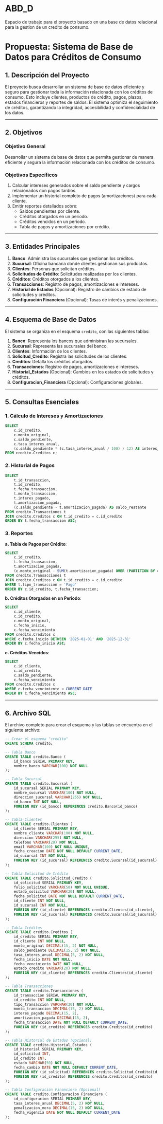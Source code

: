 # ABD_D
Espacio de trabajo para el proyecto basado en una base de datos relacional para la gestion de un credito de consumo.

# Propuesta: Sistema de Base de Datos para Créditos de Consumo

## **1. Descripción del Proyecto**
El proyecto busca desarrollar un sistema de base de datos eficiente y seguro para gestionar toda la información relacionada con los créditos de consumo. Esto incluye clientes, productos de crédito, pagos, plazos, estados financieros y reportes de saldos. El sistema optimiza el seguimiento de créditos, garantizando la integridad, accesibilidad y confidencialidad de los datos.

---

## **2. Objetivos**

### **Objetivo General**
Desarrollar un sistema de base de datos que permita gestionar de manera eficiente y segura la información relacionada con los créditos de consumo.

### **Objetivos Específicos**
1. Calcular intereses generados sobre el saldo pendiente y cargos relacionados con pagos tardíos.
2. Implementar un historial completo de pagos (amortizaciones) para cada cliente.
3. Emitir reportes detallados sobre:
   - Saldos pendientes por cliente.
   - Créditos otorgados en un periodo.
   - Créditos vencidos en un periodo.
   - Tabla de pagos y amortizaciones por crédito.

---

## **3. Entidades Principales**
1. **Banco**: Administra las sucursales que gestionan los créditos.
2. **Sucursal**: Oficina bancaria donde clientes gestionan sus productos.
3. **Clientes**: Personas que solicitan créditos.
4. **Solicitudes de Crédito**: Solicitudes realizadas por los clientes.
5. **Créditos**: Créditos otorgados a los clientes.
6. **Transacciones**: Registro de pagos, amortizaciones e intereses.
7. **Historial de Estados** (Opcional): Registro de cambios de estado de solicitudes y créditos.
8. **Configuración Financiera** (Opcional): Tasas de interés y penalizaciones.

---

## **4. Esquema de Base de Datos**
El sistema se organiza en el esquema `credito`, con las siguientes tablas:

1. **Banco**: Representa los bancos que administran las sucursales.
2. **Sucursal**: Representa las sucursales del banco.
3. **Clientes**: Información de los clientes.
4. **Solicitud_Credito**: Registra las solicitudes de los clientes.
5. **Creditos**: Detalla los créditos otorgados.
6. **Transacciones**: Registro de pagos, amortizaciones e intereses.
7. **Historial_Estados** (Opcional): Cambios en los estados de solicitudes y créditos.
8. **Configuracion_Financiera** (Opcional): Configuraciones globales.

---

## **5. Consultas Esenciales**

### **1. Cálculo de Intereses y Amortizaciones**
```sql
SELECT 
    c.id_credito,
    c.monto_original,
    c.saldo_pendiente,
    c.tasa_interes_anual,
    (c.saldo_pendiente * (c.tasa_interes_anual / 100) / 12) AS interes_mensual
FROM credito.Creditos c;
```

### **2. Historial de Pagos**
```sql
SELECT 
    t.id_transaccion,
    t.id_credito,
    t.fecha_transaccion,
    t.monto_transaccion,
    t.interes_pagado,
    t.amortizacion_pagada,
    (c.saldo_pendiente - t.amortizacion_pagada) AS saldo_restante
FROM credito.Transacciones t
JOIN credito.Creditos c ON t.id_credito = c.id_credito
ORDER BY t.fecha_transaccion ASC;
```

### **3. Reportes**
**a. Tabla de Pagos por Crédito**:
```sql
SELECT 
    c.id_credito,
    t.fecha_transaccion,
    t.amortizacion_pagada,
    (c.monto_original - SUM(t.amortizacion_pagada) OVER (PARTITION BY c.id_credito ORDER BY t.fecha_transaccion)) AS saldo_restante
FROM credito.Transacciones t
JOIN credito.Creditos c ON t.id_credito = c.id_credito
WHERE t.tipo_transaccion = 'Pago'
ORDER BY c.id_credito, t.fecha_transaccion;
```

**b. Créditos Otorgados en un Periodo**:
```sql
SELECT 
    c.id_cliente,
    c.id_credito,
    c.monto_original,
    c.fecha_inicio,
    c.fecha_vencimiento
FROM credito.Creditos c
WHERE c.fecha_inicio BETWEEN '2025-01-01' AND '2025-12-31'
ORDER BY c.fecha_inicio ASC;
```

**c. Créditos Vencidos**:
```sql
SELECT 
    c.id_cliente,
    c.id_credito,
    c.saldo_pendiente,
    c.fecha_vencimiento
FROM credito.Creditos c
WHERE c.fecha_vencimiento < CURRENT_DATE
ORDER BY c.fecha_vencimiento ASC;
```

---

## **6. Archivo SQL**
El archivo completo para crear el esquema y las tablas se encuentra en el siguiente archivo:

````sql name=credito_esquema.sql
-- Crear el esquema "credito"
CREATE SCHEMA credito;

-- Tabla Banco
CREATE TABLE credito.Banco (
    id_banco SERIAL PRIMARY KEY,
    nombre_banco VARCHAR(100) NOT NULL
);

-- Tabla Sucursal
CREATE TABLE credito.Sucursal (
    id_sucursal SERIAL PRIMARY KEY,
    nombre_sucursal VARCHAR(100) NOT NULL,
    direccion_sucursal VARCHAR(255) NOT NULL,
    id_banco INT NOT NULL,
    FOREIGN KEY (id_banco) REFERENCES credito.Banco(id_banco)
);

-- Tabla Clientes
CREATE TABLE credito.Clientes (
    id_cliente SERIAL PRIMARY KEY,
    nombre_cliente VARCHAR(100) NOT NULL,
    direccion VARCHAR(255) NOT NULL,
    telefono VARCHAR(20) NOT NULL,
    email VARCHAR(100) NOT NULL UNIQUE,
    fecha_creacion DATE NOT NULL DEFAULT CURRENT_DATE,
    id_sucursal INT NOT NULL,
    FOREIGN KEY (id_sucursal) REFERENCES credito.Sucursal(id_sucursal)
);

-- Tabla Solicitud de Crédito
CREATE TABLE credito.Solicitud_Credito (
    id_solicitud SERIAL PRIMARY KEY,
    folio_solicitud VARCHAR(50) NOT NULL UNIQUE,
    estado_solicitud VARCHAR(20) NOT NULL,
    fecha_solicitud DATE NOT NULL DEFAULT CURRENT_DATE,
    id_cliente INT NOT NULL,
    id_sucursal INT NOT NULL,
    FOREIGN KEY (id_cliente) REFERENCES credito.Clientes(id_cliente),
    FOREIGN KEY (id_sucursal) REFERENCES credito.Sucursal(id_sucursal)
);

-- Tabla Créditos
CREATE TABLE credito.Creditos (
    id_credito SERIAL PRIMARY KEY,
    id_cliente INT NOT NULL,
    monto_original DECIMAL(15, 2) NOT NULL,
    saldo_pendiente DECIMAL(15, 2) NOT NULL,
    tasa_interes_anual DECIMAL(5, 2) NOT NULL,
    fecha_inicio DATE NOT NULL,
    fecha_vencimiento DATE NOT NULL,
    estado_credito VARCHAR(20) NOT NULL,
    FOREIGN KEY (id_cliente) REFERENCES credito.Clientes(id_cliente)
);

-- Tabla Transacciones
CREATE TABLE credito.Transacciones (
    id_transaccion SERIAL PRIMARY KEY,
    id_credito INT NOT NULL,
    tipo_transaccion VARCHAR(20) NOT NULL,
    monto_transaccion DECIMAL(15, 2) NOT NULL,
    interes_pagado DECIMAL(15, 2),
    amortizacion_pagada DECIMAL(15, 2),
    fecha_transaccion DATE NOT NULL DEFAULT CURRENT_DATE,
    FOREIGN KEY (id_credito) REFERENCES credito.Creditos(id_credito)
);

-- Tabla Historial de Estados (Opcional)
CREATE TABLE credito.Historial_Estados (
    id_historial SERIAL PRIMARY KEY,
    id_solicitud INT,
    id_credito INT,
    estado VARCHAR(50) NOT NULL,
    fecha_cambio DATE NOT NULL DEFAULT CURRENT_DATE,
    FOREIGN KEY (id_solicitud) REFERENCES credito.Solicitud_Credito(id_solicitud),
    FOREIGN KEY (id_credito) REFERENCES credito.Creditos(id_credito)
);

-- Tabla Configuración Financiera (Opcional)
CREATE TABLE credito.Configuracion_Financiera (
    id_configuracion SERIAL PRIMARY KEY,
    tasa_interes_anual DECIMAL(5, 2) NOT NULL,
    penalizacion_mora DECIMAL(15, 2) NOT NULL,
    fecha_vigencia DATE NOT NULL DEFAULT CURRENT_DATE
);

